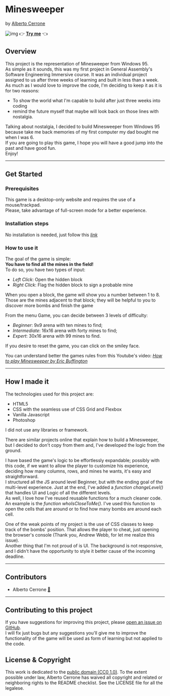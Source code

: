 # Minesweeper

by [Alberto Cerrone](www.linkedin.com/in/alberto-cerrone)

![img](https://img.shields.io/badge/version-v%201.0.0-blue)
👉 [<b>Try me</b>](https://albertocerrone.github.io/sei-project-1/) 👈

## Overview

This project is the representation of Minesweeper from Windows 95. <br>
As simple as it sounds, this was my first project in General Assembly's Software Engineering Immersive course. It was an individual project assigned to us after three weeks of learning and built in less than a week.<br>
As much as I would love to improve the code, I'm deciding to keep it as it is for two reasons:

- To show the world what I'm capable to build after just three weeks into coding
- remind the future myself that maybe will look back on those lines with nostalgia.

Talking about nostalgia, I decided to build Minesweeper from Windows 95 because take me back memories of my first computer my dad bought me when I was 6.<br>
If you are going to play this game, I hope you will have a good jump into the past and have good fun.<br>
Enjoy!

---

## Get Started

### Prerequisites

This game is a desktop-only website and requires the use of a mouse/trackpad.<br>
Please, take advantage of full-screen mode for a better experience.

### Installation steps

No installation is needed, just follow this [<i>link</i>](https://albertocerrone.github.io/sei-project-1/)

### How to use it

The goal of the game is simple: <br>
<b>You have to find all the mines in the field! </b><br>
To do so, you have two types of input:<br>

- <i>Left Click</i>: Open the hidden block<br>
- <i>Right Click</i>: Flag the hidden block to sign a probable mine<br>

When you open a block, the game will show you a number between 1 to 8.<br>
Those are the mines adjacent to that block; they will be helpful to you to discover more bombs and finish the game

From the menu Game, you can decide between 3 levels of difficulty:<br>

- <i>Beginner</i>: 9x9 arena with ten mines to find;
- <i>Intermediate</i>: 16x16 arena with forty mines to find;
- <i>Expert</i>: 30x16 arena with 99 mines to find.<br>

If you desire to reset the game, you can click on the smiley face.

You can understand better the games rules from this Youtube's video:
[<i>How to play Minesweeper by Eric Buffington</i>](https://www.youtube.com/watch?v=7B85WbEiYf4)

---

## How I made it

The technologies used for this project are:<br>

- HTML5
- CSS with the seamless use of CSS Grid and Flexbox
- Vanilla Javascript
- Photoshop

I did not use any libraries or framework.<br>

There are similar projects online that explain how to build a Minesweeper, but I decided to don't copy from them and, I've developed the logic from the ground.<br>

I have based the game's logic to be effortlessly expandable; possibly with this code, if we want to allow the player to customize his experience, deciding how many columns, rows, and mines he wants, it's easy and straightforward.<br>
I structured all the JS around level Beginner, but with the ending goal of the multi-level experience. Just at the end, I've added a <i>function changeLevel()</i> that handles UI and Logic of all the different levels.<br>
As well, I love how I've reused reusable functions for a much cleaner code.<br>
An example is the <i>function whoIsCloseToMe()</i>.
I've used this function to open the cells that are around or to find how many bombs are around each cell.

One of the weak points of my project is the use of CSS classes to keep track of the bombs' position. That allows the player to cheat, just opening the browser's console (Thank you, Andrew Webb, for let me realize this issue).<br>
Another thing that I'm not proud of is UI. The background is not responsive, and I didn't have the opportunity to style it better cause of the incoming deadline.

---

## Contributors

- Alberto Cerrone [📧](mailto:cerrone.alberto93@gmail.com)

---

## Contributing to this project

If you have suggestions for improving this project, please [open an issue on GitHub](https://github.com/albertocerrone/sei-project-1/issues/new).<br>
I will fix just bugs but any suggestions you'll give me to improve the functionality of the game will be used as form of learning but not applied to the code.

## License & Copyright

This work is dedicated to the [public domain (CC0 1.0)](http://creativecommons.org/publicdomain/zero/1.0/). To the extent possible under law, Alberto Cerrone has waived all copyright and related or neighboring rights to the README checklist. See the LICENSE file for all the legalese.
